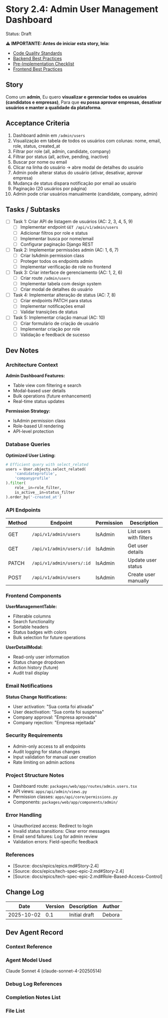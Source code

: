 # Story 2.4: Admin User Management Dashboard

Status: Draft

**⚠️ IMPORTANTE: Antes de iniciar esta story, leia:**
- [Code Quality Standards](../bestpraticies/CODE_QUALITY.md)
- [Backend Best Practices](../bestpraticies/BACKEND_BEST_PRACTICES.md)
- [Pre-Implementation Checklist](../bestpraticies/PRE_IMPLEMENTATION_CHECKLIST.md)
- [Frontend Best Practices](../bestpraticies/FRONTEND_BEST_PRACTICES.md)


## Story

Como um **admin**,
Eu quero **visualizar e gerenciar todos os usuários (candidatos e empresas)**,
Para que **eu possa aprovar empresas, desativar usuários e manter a qualidade da plataforma**.

## Acceptance Criteria

1. Dashboard admin em `/admin/users`
2. Visualização em tabela de todos os usuários com colunas: nome, email, role, status, created_at
3. Filtrar por role (all, admin, candidate, company)
4. Filtrar por status (all, active, pending, inactive)
5. Buscar por nome ou email
6. Clicar na linha do usuário → abre modal de detalhes do usuário
7. Admin pode alterar status do usuário (ativar, desativar, aprovar empresa)
8. Mudança de status dispara notificação por email ao usuário
9. Paginação (20 usuários por página)
10. Admin pode criar usuários manualmente (candidate, company, admin)

## Tasks / Subtasks

- [ ] Task 1: Criar API de listagem de usuários (AC: 2, 3, 4, 5, 9)
  - [ ] Implementar endpoint `GET /api/v1/admin/users`
  - [ ] Adicionar filtros por role e status
  - [ ] Implementar busca por nome/email
  - [ ] Configurar paginação Django REST
- [ ] Task 2: Implementar permissões admin (AC: 1, 6, 7)
  - [ ] Criar IsAdmin permission class
  - [ ] Proteger todos os endpoints admin
  - [ ] Implementar verificação de role no frontend
- [ ] Task 3: Criar interface de gerenciamento (AC: 1, 2, 6)
  - [ ] Criar route `/admin/users`
  - [ ] Implementar tabela com design system
  - [ ] Criar modal de detalhes do usuário
- [ ] Task 4: Implementar alteração de status (AC: 7, 8)
  - [ ] Criar endpoints PATCH para status
  - [ ] Implementar notificações email
  - [ ] Validar transições de status
- [ ] Task 5: Implementar criação manual (AC: 10)
  - [ ] Criar formulário de criação de usuário
  - [ ] Implementar criação por role
  - [ ] Validação e feedback de sucesso

## Dev Notes

### Architecture Context

**Admin Dashboard Features:**
- Table view com filtering e search
- Modal-based user details
- Bulk operations (future enhancement)
- Real-time status updates

**Permission Strategy:**
- IsAdmin permission class
- Role-based UI rendering
- API-level protection

### Database Queries

**Optimized User Listing:**
```python
# Efficient query with select_related
users = User.objects.select_related(
    'candidateprofile',
    'companyprofile'
).filter(
    role__in=role_filter,
    is_active__in=status_filter
).order_by('-created_at')
```

### API Endpoints

| Method | Endpoint | Permission | Description |
|--------|----------|------------|-------------|
| GET | `/api/v1/admin/users` | IsAdmin | List users with filters |
| GET | `/api/v1/admin/users/:id` | IsAdmin | Get user details |
| PATCH | `/api/v1/admin/users/:id` | IsAdmin | Update user status |
| POST | `/api/v1/admin/users` | IsAdmin | Create user manually |

### Frontend Components

**UserManagementTable:**
- Filterable columns
- Search functionality
- Sortable headers
- Status badges with colors
- Bulk selection for future operations

**UserDetailModal:**
- Read-only user information
- Status change dropdown
- Action history (future)
- Audit trail display

### Email Notifications

**Status Change Notifications:**
- User activation: "Sua conta foi ativada"
- User deactivation: "Sua conta foi suspensa"
- Company approval: "Empresa aprovada"
- Company rejection: "Empresa rejeitada"

### Security Requirements

- Admin-only access to all endpoints
- Audit logging for status changes
- Input validation for manual user creation
- Rate limiting on admin actions

### Project Structure Notes

- Dashboard route: `packages/web/app/routes/admin.users.tsx`
- API views: `apps/api/admin/views.py`
- Permission classes: `apps/api/core/permissions.py`
- Components: `packages/web/app/components/admin/`

### Error Handling

- Unauthorized access: Redirect to login
- Invalid status transitions: Clear error messages
- Email send failures: Log for admin review
- Validation errors: Field-specific feedback

### References

- [Source: docs/epics/epics.md#Story-2.4]
- [Source: docs/epics/tech-spec-epic-2.md#Story-2.4]
- [Source: docs/epics/tech-spec-epic-2.md#Role-Based-Access-Control]

## Change Log

| Date     | Version | Description   | Author        |
| -------- | ------- | ------------- | ------------- |
| 2025-10-02 | 0.1     | Initial draft | Debora |

## Dev Agent Record

### Context Reference

<!-- Path(s) to story context XML/JSON will be added here by context workflow -->

### Agent Model Used

Claude Sonnet 4 (claude-sonnet-4-20250514)

### Debug Log References

### Completion Notes List

### File List
